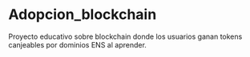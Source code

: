 # Adopcion_blockchain
Proyecto educativo sobre blockchain donde los usuarios ganan tokens canjeables por dominios ENS al aprender.
